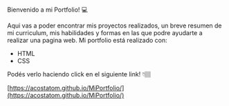 Bienvenido a mi Portfolio! 💻

Aqui vas a poder encontrar mis proyectos realizados, un breve resumen de mi curriculum, mis habilidades y formas en las que podre ayudarte a realizar una pagina web. Mi portfolio está realizado con:

+ HTML
+ CSS

Podés verlo haciendo click en el siguiente link! 👇🏽

[https://acostatom.github.io/MiPortfolio/](https://acostatom.github.io/MiPortfolio/)
